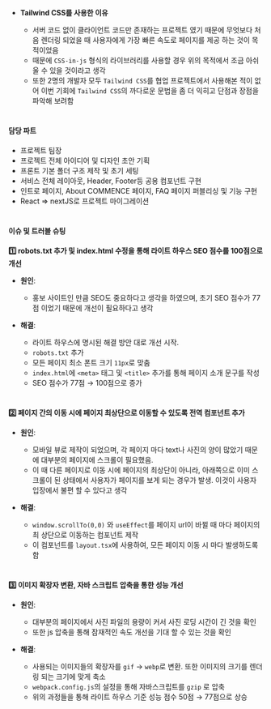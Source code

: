 - **Tailwind CSS를 사용한 이유**
    - 서버 코드 없이 클라이언트 코드만 존재하는 프로젝트 였기 때문에 무엇보다 처음 렌더링 되었을 때 사용자에게 가장 빠른 속도로 페이지를 제공 하는 것이 목적이었음
    - 때문에 `CSS-in-js` 형식의 라이브러리를 사용할 경우 위의 목적에서 조금 아쉬울 수 있을 것이라고 생각
    - 또한 2명의 개발자 모두 `Tailwind CSS`를 협업 프로젝트에서 사용해본 적이 없어 이번 기회에 `Tailwind CSS`의 까다로운 문법을 좀 더 익히고 단점과 장점을 파악해 보려함

  #

#### 담당 파트

- 프로젝트 팀장
- 프로젝트 전체 아이디어 및 디자인 초안 기획
- 프론트 기본 폴더 구조 제작 및 초기 세팅
- 서비스 전체 레이아웃, Header, Footer등 공용 컴포넌트 구현
- 인트로 페이지, About COMMENCE 페이지, FAQ 페이지 퍼블리싱 및 기능 구현
- React => nextJS로 프로젝트 마이그레이션
#

#### 이슈 및 트러블 슈팅

**1️⃣ robots.txt 추가 및 index.html 수정을 통해 라이트 하우스 SEO 점수를 100점으로 개선**

- **원인**:

  - 홍보 사이트인 만큼 SEO도 중요하다고 생각을 하였으며, 초기 SEO 점수가 77점 이었기 때문에 개선이 필요하다고 생각

- **해결**:

  - 라이트 하우스에 명시된 해결 방안 대로 개선 시작.
  - `robots.txt` 추가
  - 모든 페이지 최소 폰트 크기 `11px`로 맞춤
  - `index.html`에 `<meta>` 태그 및 `<title>` 추가를 통해 페이지 소개 문구를 작성
  - SEO 점수가 77점 → 100점으로 증가

#

**2️⃣ 페이지 간의 이동 시에 페이지 최상단으로 이동할 수 있도록 전역 컴포넌트 추가**

- **원인**:

  - 모바일 뷰로 제작이 되었으며, 각 페이지 마다 text나 사진의 양이 많았기 때문에 대부분의 페이지에 스크롤이 필요했음.
  - 이 때 다른 페이지로 이동 시에 페이지의 최상단이 아니라, 아래쪽으로 이미 스크롤이 된 상태에서 사용자가 페이지를 보게 되는 경우가 발생. 이것이 사용자 입장에서 불편 할 수 있다고 생각

- **해결**:

  - `window.scrollTo(0,0)` 와 `useEffect`를 페이지 url이 바뀔 때 마다 페이지의 최 상단으로 이동하는 컴포넌트 제작
  - 이 컴포넌트를 `layout.tsx`에 사용하여, 모든 페이지 이동 시 마다 발생하도록 함

#

**3️⃣ 이미지 확장자 변환, 자바 스크립트 압축을 통한 성능 개선**

- **원인**:

  - 대부분의 페이지에서 사진 파일의 용량이 커서 사진 로딩 시간이 긴 것을 확인
  - 또한 js 압축을 통해 잠재적인 속도 개선을 기대 할 수 있는 것을 확인

- **해결**:

  - 사용되는 이미지들의 확장자를 `gif` → `webp`로 변환. 또한 이미지의 크기를 렌더링 되는 크기에 맞게 축소
  - `webpack.config.js`의 설정을 통해 자바스크립트를 `gzip` 로 압축
  - 위의 과정들을 통해 라이트 하우스 기준 성능 점수 50점 → 77점으로 상승

#

